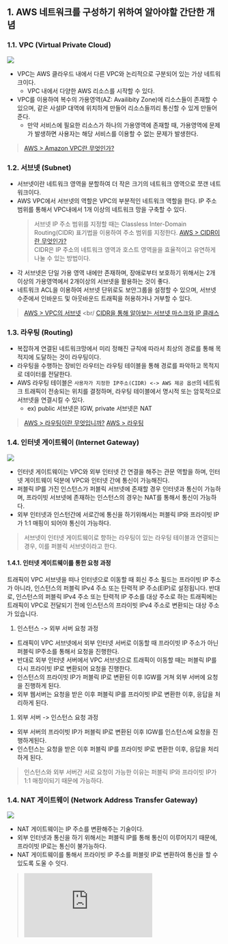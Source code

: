 ## 1. AWS 네트워크를 구성하기 위하여 알아야할 간단한 개념

### 1.1. VPC (Virtual Private Cloud)

![](<img/vpc.png>)


- VPC는 AWS 클라우드 내에서 다른 VPC와 논리적으로 구분되어 있는 가상 네트워크이다.
  - VPC 내에서 다양한 AWS 리소스를 시작할 수 있다.
- VPC를 이용하여 복수의 가용영역(AZ: Availibity Zone)에 리소스들이 존재할 수 있으며, 같은 사설IP 대역에 위치하게 만들어 리소스들끼리 통신할 수 있게 만들어준다.
  - 만약 서비스에 필요한 리소스가 하나의 가용영역에 존재할 때, 가용영역에 문제가 발생하면 사용자는 해당 서비스를 이용할 수 없는 문제가 발생한다.
  
> [AWS > Amazon VPC란 무엇인가?](https://docs.aws.amazon.com/ko_kr/vpc/latest/userguide/what-is-amazon-vpc.html)

### 1.2. 서브넷 (Subnet)

- 서브넷이란 네트워크 영역을 분할하여 더 작은 크기의 네트워크 영역으로 쪼갠 네트워크이다.
- AWS VPC에서 서브넷의 역할은 VPC의 부분적인 네트워크 역할을 한다. IP 주소 범위를 통해서 VPC내에서 1개 이상의 네트워크 망을 구축할 수 있다.
    > 서브넷 IP 주소 범위를 지정할 때는  Classless Inter-Domain Routing(CIDR) 표기법을 이용하여 주소 범위를 지정한다. [AWS > CIDR이란 무엇인가?](https://aws.amazon.com/ko/what-is/cidr/) <br/>
    > CIDR은 IP 주소의 네트워크 영역과 호스트 영역을을 효율적이고 유연하게 나눌 수 있는 방법이다. 
- 각 서브넷은 단일 가용 영역 내에만 존재하며, 장애로부터 보호하기 위해서는 2개 이상의 가용영역에서 2개이상의 서브넷을 활용하는 것이 좋다.
- 네트워크 ACL을 이용하여 서브넷 단위로도 보안그룹을 설정할 수 있으며, 서브넷 수준에서 인바운드 및 아웃바운드 트래픽을 허용하거나 거부할 수 있다.

> [AWS > VPC의 서브넷](https://docs.aws.amazon.com/ko_kr/vpc/latest/userguide/configure-subnets.html) <br/
> [CIDR을 통해 알아보는 서브넷 마스크와 IP 클래스](https://hwannny.tistory.com/86)

### 1.3. 라우팅 (Routing)
- 복잡하게 연결된 네트워크망에서 미리 정해진 규칙에 따라서 최상의 경로를 통해 목적지에 도달하는 것이 라우팅이다.
- 라우팅을 수행하는 장비인 라우터는 라우팅 테이블을 통해 경로를 파악하고 목적지로 데이터를 전달한다.
- AWS 라우팅 테이블은 `사용자가 지정한 IP주소(CIDR) <-> AWS 제공 옵션`의 네트워크 트래픽이 전송되는 위치를 결정하며, 라우팅 테이블에서 명시적 또는 암묵적으로 서브넷을 연결시킬 수 있다.
  - ex) public 서브넷은 IGW, private 서브넷은 NAT


> [AWS > 라우팅이란 무엇입니까?](https://aws.amazon.com/ko/what-is/routing/)
> [AWS > 라우팅](https://docs.aws.amazon.com/ko_kr/vpc/latest/userguide/VPC_Route_Tables.html)

### 1.4. 인터넷 게이트웨이 (Internet Gateway)

![](./img/igw_diagram.png)

- 인터넷 게이트웨이는 VPC와 외부 인터넷 간 연결을 해주는 관문 역할을 하며, 인터넷 게이트웨이 덕분에 VPC와 인터넷 간에 통신이 가능해진다.
- 퍼블릭 IP를 가진 인스턴스가 퍼블릭 서브넷에 존재할 경우 인터넷과 통신이 가능하며, 프라이빗 서브넷에 존재하는 인스턴스의 경우는 NAT를 통해서 통신이 가능하다.
- 외부 인터넷과 인스턴간에 서로간에 통신을 하기위해서는 퍼블릭 IP와 프라이빗 IP가 1:1 매핑이 되어야 통신이 가능하다.
> 서브넷이 인터넷 게이트웨이로 향하는 라우팅이 있는 라우팅 테이블과 연결되는 경우, 이를 퍼블릭 서브넷이라고 한다.

#### 1.4.1. 인터넷 게이트웨이를 통한 요청 과정

트래픽이 VPC 서브넷을 떠나 인터넷으로 이동할 때 회신 주소 필드는 프라이빗 IP 주소가 아니라, 인스턴스의 퍼블릭 IPv4 주소 또는 탄력적 IP 주소(EIP)로 설정됩니다. 반대로, 인스턴스의 퍼블릭 IPv4 주소 또는 탄력적 IP 주소를 대상 주소로 하는 트래픽에는 트래픽이 VPC로 전달되기 전에 인스턴스의 프라이빗 IPv4 주소로 변환되는 대상 주소가 있습니다.

1. 인스턴스 -> 외부 서버 요청 과정
- 트래픽이 VPC 서브넷에서 외부 인터넷 서버로 이동할 때 프라이빗 IP 주소가 아닌 퍼블릭 IP주소를 통해서 요청을 진행한다.
- 반대로 외부 인터넷 서버에서 VPC 서브넷으로 트래픽이 이동할 때는 퍼블릭 IP를 다시 프라이빗 IP로 변환되어 요청을 진행한다. 
- 인스턴스의 프라이빗 IP가 퍼블릭 IP로 변환된 이후 IGW를 거쳐 외부 서버에 요청을 진행하게 된다.
- 외부 웹서버는 요청을 받은 이후 퍼블릭 IP를 프라이빗 IP로 변환한 이후, 응답을 처리하게 된다.
1. 외부 서버 -> 인스턴스 요청 과정
- 외부 서버의 프라이빗 IP가 퍼블릭 IP로 변환된 이후 IGW를 인스턴스에 요청을 진행하게된다.
- 인스턴스는 요청을 받은 이후 퍼블릭 IP를 프라이빗 IP로 변환한 이후, 응답을 처리하게 된다.

> 인스턴스와 외부 서버간 서로 요청이 가능한 이유는 퍼블릭 IP와 프라이빗 IP가 1:1 매칭이되기 때문에 가능하다.

### 1.4. NAT 게이트웨이 (Network Address Transfer Gateway)

![](./img/nat_gateway_diagram.png)


- NAT 게이트웨이는 IP 주소를 변환해주는 기술이다.
- 외부 인터넷과 통신을 하기 위해서는 퍼블릭 IP를 통해 통신이 이루어지기 때문에, 프라이빗 IP로는 통신이 불가능하다.
- NAT 게이트웨이를 통해서 프라이빗 IP 주소를 퍼블릿 IP로 변환하여 통신을 할 수 있도록 도울 수 잇다.

> ![](https://docs.aws.amazon.com/ko_kr/vpc/latest/userguide/vpc-nat-gateway.html)